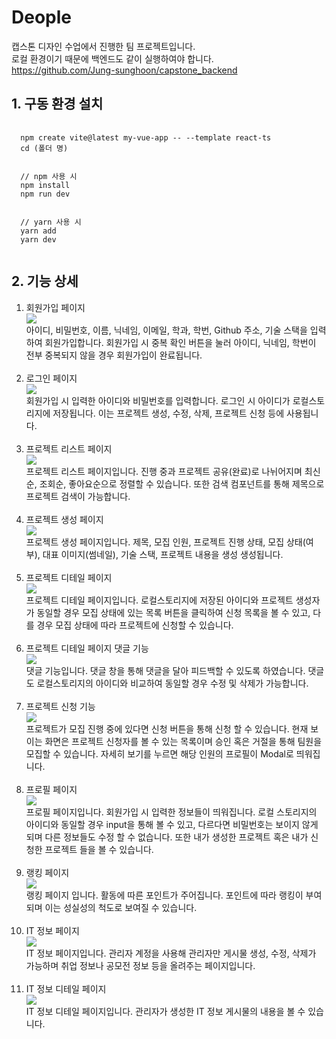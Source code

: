 <h1>Deople</h1>
캡스톤 디자인 수업에서 진행한 팀 프로젝트입니다.
<br />
로컬 환경이기 때문에 백엔드도 같이 실행하여야 합니다.
<br />
<a href='https://github.com/Jung-sunghoon/capstone_backend' target="_blank">https://github.com/Jung-sunghoon/capstone_backend</a>
<h2>1. 구동 환경 설치</h2>
<pre>
  <code>
  npm create vite@latest my-vue-app -- --template react-ts
  cd (폴더 명)
  <br />
  // npm 사용 시
  npm install
  npm run dev
  <br />
  // yarn 사용 시
  yarn add
  yarn dev
  </code>
</pre>

<h2>2. 기능 상세</h2>
<ol>
  <li>회원가입 페이지</li>
  <img src="./src/assets/imgs/signup.png" />
  <div>아이디, 비밀번호, 이름, 닉네임, 이메일, 학과, 학번, Github 주소, 기술 스택을 입력하여 회원가입합니다. 회원가입 시 중복 확인 버튼을 눌러 아이디, 닉네임, 학번이 전부 중복되지 않을 경우 회원가입이 완료됩니다.</div>
  <br />
  <li>로그인 페이지</li>
  <img src="./src/assets/imgs/login.png" />
  <div>회원가입 시 입력한 아이디와 비밀번호를 입력합니다. 로그인 시 아이디가 로컬스토리지에 저장됩니다. 이는 프로젝트 생성, 수정, 삭제, 프로젝트 신청 등에 사용됩니다.</div>
  <br />
  <li>프로젝트 리스트 페이지</li>
  <img src="./src/assets/imgs/projectlist.png" />
  <div>프로젝트 리스트 페이지입니다. 진행 중과 프로젝트 공유(완료)로 나뉘어지며 최신순, 조회순, 좋아요순으로 정렬할 수 있습니다. 또한 검색 컴포넌트를 통해 제목으로 프로젝트 검색이 가능합니다.</div>
  <br />
  <li>프로젝트 생성 페이지</li>
  <img src="./src/assets/imgs/projectcreation.png" />
  <div>프로젝트 생성 페이지입니다. 제목, 모집 인원, 프로젝트 진행 상태, 모집 상태(여부), 대표 이미지(썸네일), 기술 스택, 프로젝트 내용을 생성 생성됩니다.</div>
  <br />
  <li>프로젝트 디테일 페이지</li>
  <img src="./src/assets/imgs/projectdetail.png" />
  <div>프로젝트 디테일 페이지입니다. 로컬스토리지에 저장된 아이디와 프로젝트 생성자가 동일할 경우 모집 상태에 있는 목록 버튼을 클릭하여 신청 목록을 볼 수 있고, 다를 경우 모집 상태에 따라 프로젝트에 신청할 수 있습니다.</div>
  <br />
  <li>프로젝트 디테일 페이지 댓글 기능</li>
  <img src="./src/assets/imgs/projectcomment.png" />
  <div>댓글 기능입니다. 댓글 창을 통해 댓글을 달아 피드백할 수 있도록 하였습니다. 댓글도 로컬스토리지의 아이디와 비교하여 동일할 경우 수정 및 삭제가 가능합니다.</div>
  <br />
  <li>프로젝트 신청 기능</li>
  <img src="./src/assets/imgs/projectapply.png" />
  <div>프로젝트가 모집 진행 중에 있다면 신청 버튼을 통해 신청 할 수 있습니다. 현재 보이는 화면은 프로젝트 신청자를 볼 수 있는 목록이며 승인 혹은 거절을 통해 팀원을 모집할 수 있습니다. 자세히 보기를 누르면 해당 인원의 프로필이 Modal로 띄워집니다.</div>
  <br />
  <li>프로필 페이지</li>
  <img src="./src/assets/imgs/profile.png" />
  <div>프로필 페이지입니다. 회원가입 시 입력한 정보들이 띄워집니다. 로컬 스토리지의 아이디와 동일할 경우 input을 통해 볼 수 있고, 다르다면 비밀번호는 보이지 않게 되며 다른 정보들도 수정 할 수 없습니다. 또한 내가 생성한 프로젝트 혹은 내가 신청한 프로젝트 들을 볼 수 있습니다.</div>
  <br />
  <li>랭킹 페이지</li>
  <img src="./src/assets/imgs/ranking.png" />
  <div>랭킹 페이지 입니다. 활동에 따른 포인트가 주어집니다. 포인트에 따라 랭킹이 부여되며 이는 성실성의 척도로 보여질 수 있습니다.</div>
  <br />
  <li>IT 정보 페이지</li>
  <img src="./src/assets/imgs/infolist.png" />
  <div>IT 정보 페이지입니다. 관리자 계정을 사용해 관리자만 게시물 생성, 수정, 삭제가 가능하며 취업 정보나 공모전 정보 등을 올려주는 페이지입니다.</div>
  <br />
  <li>IT 정보 디테일 페이지</li>
  <img src="./src/assets/imgs/infodetail.png" />
  <div>IT 정보 디테일 페이지입니다. 관리자가 생성한 IT 정보 게시물의 내용을 볼 수 있습니다.</div>
</ol>
